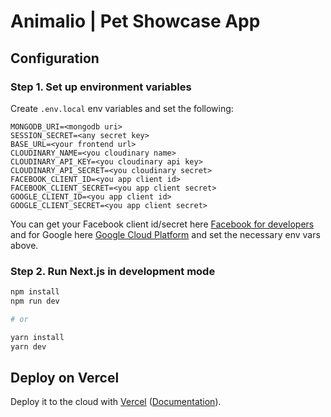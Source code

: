 # Animalio | Pet Showcase App

## Configuration

### Step 1. Set up environment variables

Create ```.env.local``` env variables and set the following:
```
MONGODB_URI=<mongodb uri>
SESSION_SECRET=<any secret key>
BASE_URL=<your frontend url>
CLOUDINARY_NAME=<you cloudinary name>
CLOUDINARY_API_KEY=<you cloudinary api key>
CLOUDINARY_API_SECRET=<you cloudinary secret>
FACEBOOK_CLIENT_ID=<you app client id>
FACEBOOK_CLIENT_SECRET=<you app client secret>
GOOGLE_CLIENT_ID=<you app client id>
GOOGLE_CLIENT_SECRET=<you app client secret>
```

You can get your Facebook client id/secret here [Facebook for developers](http://developers.facebook.com/) and for Google here [Google Cloud Platform](https://console.cloud.google.com/) and set the necessary env vars above.  

### Step 2. Run Next.js in development mode

```bash
npm install
npm run dev

# or

yarn install
yarn dev
```

## Deploy on Vercel

Deploy it to the cloud with [Vercel](https://vercel.com/new?utm_source=github&utm_medium=readme&utm_campaign=next-example) ([Documentation](https://nextjs.org/docs/deployment)).
